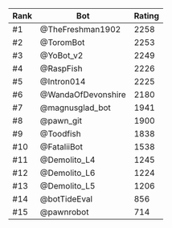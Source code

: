 Rank|Bot|Rating
---|---|---
#1|@TheFreshman1902|2258
#2|@ToromBot|2253
#3|@YoBot_v2|2249
#4|@RaspFish|2226
#5|@Intron014|2225
#6|@WandaOfDevonshire|2180
#7|@magnusglad_bot|1941
#8|@pawn_git|1900
#9|@Toodfish|1838
#10|@FataliiBot|1538
#11|@Demolito_L4|1245
#12|@Demolito_L6|1224
#13|@Demolito_L5|1206
#14|@botTideEval|856
#15|@pawnrobot|714
